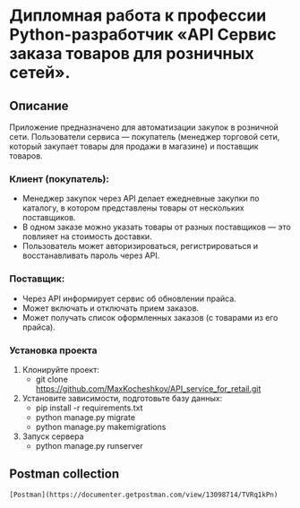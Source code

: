# Дипломная работа к профессии Python-разработчик «API Сервис заказа товаров для розничных сетей».

## Описание
Приложение предназначено для автоматизации закупок в розничной сети. 
Пользователи сервиса — покупатель (менеджер торговой сети, который закупает товары для продажи в магазине) 
и поставщик товаров.

### Клиент (покупатель):
* Менеджер закупок через API делает ежедневные закупки по каталогу, в котором представлены товары от нескольких поставщиков.
* В одном заказе можно указать товары от разных поставщиков — это повлияет на стоимость доставки.
* Пользователь может авторизироваться, регистрироваться и восстанавливать пароль через API.

### Поставщик:
* Через API информирует сервис об обновлении прайса.
* Может включать и отключать прием заказов.
* Может получать список оформленных заказов (с товарами из его прайса).

### Установка проекта
1. Клонируйте проект:
   * git clone https://github.com/MaxKocheshkov/API_service_for_retail.git
1. Установите зависимости, подготовьте базу данных:
    * pip install -r requirements.txt
    * python manage.py migrate
    * python manage.py makemigrations
1. Запуск сервера 
    * python manage.py runserver

## Postman collection
    [Postman](https://documenter.getpostman.com/view/13098714/TVRq1kPn)
